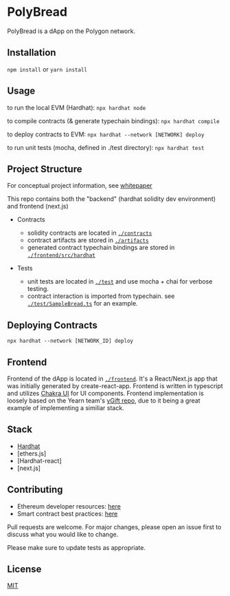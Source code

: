 # PolyBread

PolyBread is a dApp on the Polygon network.

## Installation

`npm install` or `yarn install`


## Usage

to run the local EVM (Hardhat):
`npx hardhat node`

to compile contracts (& generate typechain bindings):
`npx hardhat compile`

to deploy contracts to EVM:
`npx hardhat --network [NETWORK] deploy`

to run unit tests (mocha, defined in ./test directory):
`npx hardhat test`

## Project Structure

For conceptual project information, see [whitepaper](./whitepaper.md)

This repo contains both the "backend" (hardhat solidity dev environment) and frontend (next.js)

* Contracts
  * solidity contracts are located in [`./contracts`](./contracts)
  * contract artifacts are stored in [`./artifacts`](./artifacts)
  * generated contract typechain bindings are stored in [`./frontend/src/hardhat`](./frontend/src/hardhat)
  
  
* Tests
  * unit tests are located in [`./test`](./test) and use mocha + chai for verbose testing.
  * contract interaction is imported from typechain. see [`./test/SampleBread.ts`](./test/SampleBread.ts) for an example.

## Deploying Contracts

`npx hardhat --network [NETWORK_ID] deploy`


## Frontend

Frontend of the dApp is located in [`./frontend`](./frontend). It's a React/Next.js app that was initially generated by create-react-app. Frontend is written in typescript and utilizes [Chakra UI](https://chakra-ui.com/docs/getting-started) for UI components. Frontend implementation is loosely based on the Yearn team's [yGift repo](https://github.com/yearn/ygift-ui), due to it being a great example of implementing a similiar stack. 


## Stack

- [Hardhat](https://hardhat.org)
- [ethers.js]
- [Hardhat-react]
- [next.js]


## Contributing

- Ethereum developer resources: [here](https://github.com/ConsenSys/ethereum-developer-tools-list)
- Smart contract best practices: [here](https://github.com/ConsenSys/smart-contract-best-practices)


Pull requests are welcome. For major changes, please open an issue first to discuss what you would like to change.

Please make sure to update tests as appropriate.



## License

[MIT](./LICENSE)